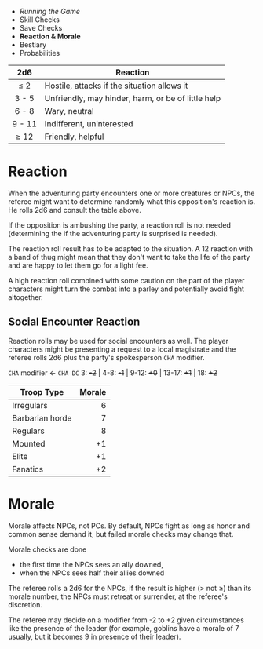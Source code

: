 
<!-- .margin.compass -->
* _Running the Game_
* Skill Checks
* Save Checks
* **Reaction & Morale**
* Bestiary
* Probabilities


<!-- .reaction -->
| 2d6    | Reaction                                           |
|:------:|----------------------------------------------------|
|   ≤ 2  | Hostile, attacks if the situation allows it        |
| 3 -  5 | Unfriendly, may hinder, harm, or be of little help |
| 6 -  8 | Wary, neutral                                      |
| 9 - 11 | Indifferent, uninterested                          |
|  ≥ 12  | Friendly, helpful                                  |

# Reaction

When the adventuring party encounters one or more creatures or NPCs, the referee might want to determine randomly what this opposition's reaction is. He rolls 2d6 and consult the table above.

If the opposition is ambushing the party, a reaction roll is not needed (determining the if the adventuring party is surprised is needed).

The reaction roll result has to be adapted to the situation. A 12 reaction with a band of thug might mean that they don't want to take the life of the party and are happy to let them go for a light fee.

A high reaction roll combined with some caution on the part of the player characters might turn the combat into a parley and potentially avoid fight altogether.

## Social Encounter Reaction

Reaction rolls may be used for social encounters as well. The player characters might be presenting a request to a local magistrate and the referee rolls 2d6 plus the party's spokesperson `CHA` modifier.

<!-- .last-p -->
`CHA` modifier ← `CHA DC` 3: ~~-2~~ | 4-8: ~~-1~~ | 9-12: ~~+0~~ | 13-17: ~~+1~~ | 18: ~~+2~~


<!-- .morale-scale -->
| Troop Type           | Morale |
|----------------------|-------:|
| Irregulars           |      6 |
| Barbarian horde      |      7 |
| Regulars             |      8 |
| Mounted              |     +1 |
| Elite                |     +1 |
| Fanatics             |     +2 |


# Morale

Morale affects NPCs, not PCs. By default, NPCs fight as long as honor and common sense demand it, but failed morale checks may change that.

Morale checks are done

<!-- .morale-checks -->
* the first time the NPCs sees an ally downed,
* when the NPCs sees half their allies downed

The referee rolls a 2d6 for the NPCs, if the result is higher (> not ≥) than its morale number, the NPCs must retreat or surrender, at the referee's discretion.

The referee may decide on a modifier from -2 to +2 given circumstances like the presence of the leader (for example, goblins have a morale of 7 usually, but it becomes 9 in presence of their leader).

